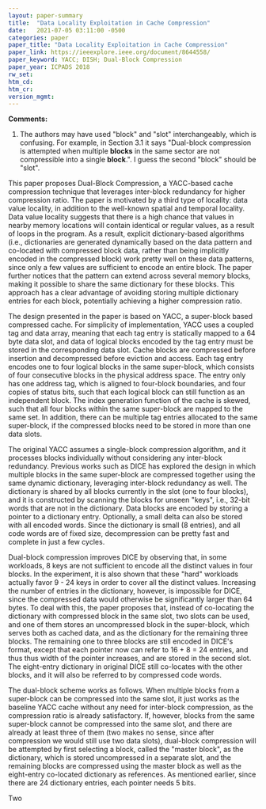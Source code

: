 ```yaml
---
layout: paper-summary
title:  "Data Locality Exploitation in Cache Compression"
date:   2021-07-05 03:11:00 -0500
categories: paper
paper_title: "Data Locality Exploitation in Cache Compression"
paper_link: https://ieeexplore.ieee.org/document/8644558/
paper_keyword: YACC; DISH; Dual-Block Compression
paper_year: ICPADS 2018
rw_set:
htm_cd:
htm_cr:
version_mgmt:
---
```


**Comments:**

1. The authors may have used "block" and "slot" interchangeably, which is confusing.
   For example, in Section 3.1 it says "Dual-block compression is attempted when multiple
   **blocks** in the same sector are not compressible into a single
   **block**.". I guess the second "block" should be "slot".

This paper proposes Dual-Block Compression, a YACC-based cache compression technique that leverages inter-block 
redundancy for higher compression ratio.
The paper is motivated by a third type of locality: data value locality, in addition to the well-known spatial and
temporal locality. Data value locality suggests that there is a high chance that values in nearby memory locations 
will contain identical or regular values, as a result of loops in the program.
As a result, explicit dictionary-based algorithms (i.e., dictionaries are generated dynamically based on the 
data pattern and co-located with compressed block data, rather than being implicitly encoded in the compressed block) 
work pretty well on these data patterns, since only a few values are sufficient to encode an entire block.
The paper further notices that the pattern can extend across several memory blocks, making it possible to share the 
same dictionary for these blocks. This approach has a clear advantage of avoiding storing multiple dictionary entries
for each block, potentially achieving a higher compression ratio.

The design presented in the paper is based on YACC, a super-block based compressed cache. 
For simplicity of implementation, YACC uses a coupled tag and data array, meaning that each tag entry is statically
mapped to a 64 byte data slot, and data of logical blocks encoded by the tag entry must be stored in the 
corresponding data slot. Cache blocks are compressed before insertion and decompressed before eviction and access.
Each tag entry encodes one to four logical blocks in the same super-block, which consists of four consecutive blocks 
in the physical address space.
The entry only has one address tag, which is aligned to four-block boundaries, and four copies of status bits, such
that each logical block can still function as an independent block.
The index generation function of the cache is skewed, such that all four blocks within the same super-block are mapped
to the same set. 
In addition, there can be multiple tag entries allocated to the same super-block, if the compressed blocks need to be 
stored in more than one data slots.

The original YACC assumes a single-block compression algorithm, and it processes blocks individually without considering
any inter-block redundancy. Previous works such as DICE has explored the design in which multiple blocks in the same
super-block are compressed together using the same dynamic dictionary, leveraging inter-block redundancy as well. 
The dictionary is shared by all blocks currently in the slot (one to four blocks), and it is constructed by scanning 
the blocks for unseen "keys", i.e., 32-bit words that are not in the dictionary.
Data blocks are encoded by storing a pointer to a dictionary entry. Optionally, a small delta can also be stored
with all encoded words. Since the dictionary is small (8 entries), and all code words are of fixed size, decompression
can be pretty fast and complete in just a few cycles.

Dual-block compression improves DICE by observing that, in some workloads, 8 keys are not sufficient to encode all the
distinct values in four blocks. In the experiment, it is also shown that these "hard" workloads actually favor
9 - 24 keys in order to cover all the distinct values.
Increasing the number of entries in the dictionary, however, is impossible for DICE, since the compressed data would
otherwise be significantly larger than 64 bytes.
To deal with this, the paper proposes that, instead of co-locating the dictionary with compressed block in the same
slot, two slots can be used, and one of them stores an uncompressed block in the super-block, which serves both as 
cached data, and as the dictionary for the remaining three blocks. 
The remaining one to three blocks are still encoded in DICE's format, except that each pointer now can refer to 
16 + 8 = 24 entries, and thus thus width of the pointer increases, and are stored in the second slot. 
The eight-entry dictionary in original DICE still co-locates with the other blocks, and it will also be referred
to by compressed code words.

The dual-block scheme works as follows. When multiple blocks from a super-block can be compressed into the same 
slot, it just works as the baseline YACC cache without any need for inter-block compression, as the compression
ratio is already satisfactory.
If, however, blocks from the same super-block cannot be compressed into the same slot, and there are already at least
three of them (two makes no sense, since after compression we would still use two data slots),
dual-block compression will be attempted by first selecting a block, called the "master block", as the dictionary, 
which is stored uncompressed in a separate slot, and the remaining blocks are compressed using the master block
as well as the eight-entry co-located dictionary as references. 
As mentioned earlier, since there are 24 dictionary entries, each pointer needs 5 bits.

Two 
